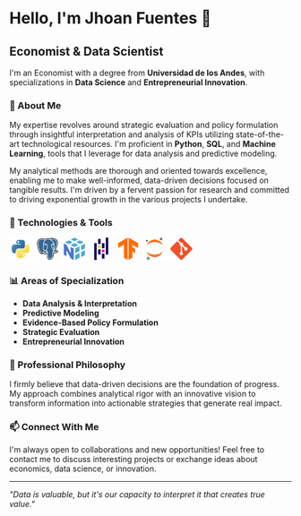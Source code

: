 # Hello, I'm Jhoan Fuentes 👋

## Economist & Data Scientist

I'm an Economist with a degree from **Universidad de los Andes**, with specializations in **Data Science** and **Entrepreneurial Innovation**.

### 💼 About Me

My expertise revolves around strategic evaluation and policy formulation through insightful interpretation and analysis of KPIs utilizing state-of-the-art technological resources. I'm proficient in **Python**, **SQL**, and **Machine Learning**, tools that I leverage for data analysis and predictive modeling.

My analytical methods are thorough and oriented towards excellence, enabling me to make well-informed, data-driven decisions focused on tangible results. I'm driven by a fervent passion for research and committed to driving exponential growth in the various projects I undertake.

### 🔧 Technologies & Tools

<div align="left">
    <img src="https://raw.githubusercontent.com/devicons/devicon/master/icons/python/python-original.svg" title="Python" alt="Python" width="40" height="40"/>&nbsp;
    <img src="https://raw.githubusercontent.com/devicons/devicon/master/icons/postgresql/postgresql-original.svg" title="SQL" alt="SQL" width="40" height="40"/>&nbsp;
    <img src="https://raw.githubusercontent.com/devicons/devicon/master/icons/numpy/numpy-original.svg" title="NumPy" alt="NumPy" width="40" height="40"/>&nbsp;
    <img src="https://raw.githubusercontent.com/devicons/devicon/master/icons/pandas/pandas-original.svg" title="Pandas" alt="Pandas" width="40" height="40"/>&nbsp;
    <img src="https://raw.githubusercontent.com/devicons/devicon/master/icons/tensorflow/tensorflow-original.svg" title="TensorFlow" alt="TensorFlow" width="40" height="40"/>&nbsp;
    <img src="https://raw.githubusercontent.com/devicons/devicon/master/icons/jupyter/jupyter-original.svg" title="Jupyter" alt="Jupyter" width="40" height="40"/>&nbsp;
    <img src="https://raw.githubusercontent.com/devicons/devicon/master/icons/git/git-original.svg" title="Git" alt="Git" width="40" height="40"/>
</div>

### 📊 Areas of Specialization

- **Data Analysis & Interpretation**
- **Predictive Modeling**
- **Evidence-Based Policy Formulation**
- **Strategic Evaluation**
- **Entrepreneurial Innovation**

### 🚀 Professional Philosophy

I firmly believe that data-driven decisions are the foundation of progress. My approach combines analytical rigor with an innovative vision to transform information into actionable strategies that generate real impact.

### 📫 Connect With Me

I'm always open to collaborations and new opportunities! Feel free to contact me to discuss interesting projects or exchange ideas about economics, data science, or innovation.

---

*"Data is valuable, but it's our capacity to interpret it that creates true value."*
